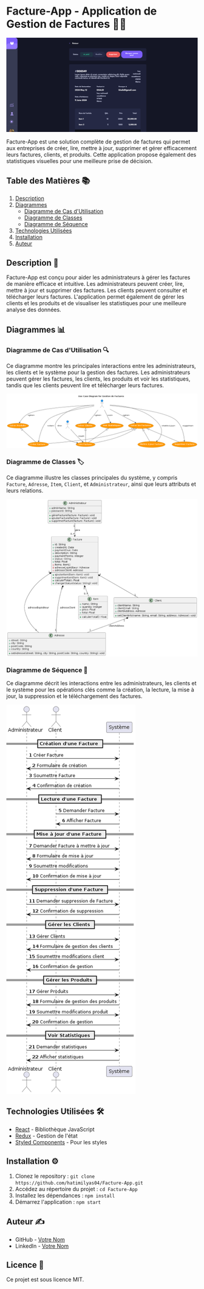 # Facture-App - Application de Gestion de Factures 💼💸

![Facture-App Logo](./ui.PNG)

Facture-App est une solution complète de gestion de factures qui permet aux entreprises de créer, lire, mettre à jour, supprimer et gérer efficacement leurs factures, clients, et produits. Cette application propose également des statistiques visuelles pour une meilleure prise de décision.

## Table des Matières 📚

1. [Description](#description)
2. [Diagrammes](#diagrammes)
   - [Diagramme de Cas d'Utilisation](#diagramme-de-cas-dutilisation)
   - [Diagramme de Classes](#diagramme-de-classes)
   - [Diagramme de Séquence](#diagramme-de-séquence)
3. [Technologies Utilisées](#technologies-utilisées)
4. [Installation](#installation)
5. [Auteur](#auteur)

## Description 📝

Facture-App est conçu pour aider les administrateurs à gérer les factures de manière efficace et intuitive. Les administrateurs peuvent créer, lire, mettre à jour et supprimer des factures. Les clients peuvent consulter et télécharger leurs factures. L'application permet également de gérer les clients et les produits et de visualiser les statistiques pour une meilleure analyse des données.

## Diagrammes 📊

### Diagramme de Cas d'Utilisation 🔍

Ce diagramme montre les principales interactions entre les administrateurs, les clients et le système pour la gestion des factures. Les administrateurs peuvent gérer les factures, les clients, les produits et voir les statistiques, tandis que les clients peuvent lire et télécharger leurs factures.

![Diagramme de Cas d'Utilisation](./useCase.png)

### Diagramme de Classes 🏷️

Ce diagramme illustre les classes principales du système, y compris `Facture`, `Adresse`, `Item`, `Client`, et `Administrateur`, ainsi que leurs attributs et leurs relations.

![Diagramme de Classes](./classDiagramm.png)

### Diagramme de Séquence 🔄

Ce diagramme décrit les interactions entre les administrateurs, les clients et le système pour les opérations clés comme la création, la lecture, la mise à jour, la suppression et le téléchargement des factures.

![Diagramme de Séquence](./Sequence.png)

## Technologies Utilisées 🛠️

- [React](https://reactjs.org/) - Bibliothèque JavaScript
- [Redux](https://redux.js.org/) - Gestion de l'état
- [Styled Components](https://styled-components.com/) - Pour les styles

## Installation ⚙️

1. Clonez le repository : `git clone https://github.com/hatimilyas04/Facture-App.git`
2. Accédez au répertoire du projet : `cd Facture-App`
3. Installez les dépendances : `npm install`
4. Démarrez l'application : `npm start`

## Auteur ✍️

- GitHub - [Votre Nom](https://github.com/hatimilyas04)
- LinkedIn - [Votre Nom](https://www.linkedin.com/in/hatimilyas04/)

## Licence 📄

Ce projet est sous licence MIT.
